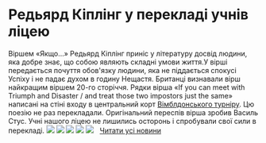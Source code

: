 # Редьярд Кіплінг у перекладі учнів ліцею
Віршем «Якщо…» Редьярд Кіплінг приніс у літературу досвід людини, яка добре знає, що собою являють складні умови життя.У вірші передається почуття обов'язку людини, яка не піддається спокусі Успіху і не падає духом в годину Нещастя.
Британці визнавали вірш найкращим віршем 20-го сторіччя. Рядки вірша «If you can meet with Triumph and Disaster / and treat those two impostors just the same» написані на стіні входу в центральний корт [Вімблдонського турніру](https://uk.wikipedia.org/wiki/%D0%92%D1%96%D0%BC%D0%B1%D0%BB%D0%B4%D0%BE%D0%BD%D1%81%D1%8C%D0%BA%D0%B8%D0%B9_%D1%82%D1%83%D1%80%D0%BD%D1%96%D1%80).
Цю поезію не раз перекладали. Оригінальний переспів вірша зробив Василь Стус.
Учні нашого ліцею не лишились осторонь і спробували свої сили в перекладі.
![](/images/редьярд-кіплінг-у-перекладі-учнів-ліцею/sgryvul.jpg)
![](/images/редьярд-кіплінг-у-перекладі-учнів-ліцею/oterleckyj.jpg)
![](/images/редьярд-кіплінг-у-перекладі-учнів-ліцею/oartyushova.jpg)
![](/images/редьярд-кіплінг-у-перекладі-учнів-ліцею/akopach.jpg)
![](/images/редьярд-кіплінг-у-перекладі-учнів-ліцею/rtorba.jpg)
 
[Читати усі новини](/news)

